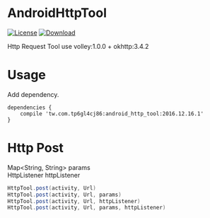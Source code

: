 AndroidHttpTool
=========================

[![License](https://img.shields.io/badge/license-Apache%202-green.svg)](https://www.apache.org/licenses/LICENSE-2.0)
[ ![Download](https://api.bintray.com/packages/tp6gl4cj86/maven/android_http_tool/images/download.svg) ](https://bintray.com/tp6gl4cj86/maven/android_http_tool/_latestVersion)

Http Request Tool use volley:1.0.0 + okhttp:3.4.2

# Usage

Add dependency.

```
dependencies {
    compile 'tw.com.tp6gl4cj86:android_http_tool:2016.12.16.1'
}
```

# Http Post

Map<String, String> params<br/>
HttpListener httpListener

```java
HttpTool.post(activity, Url)
HttpTool.post(activity, Url, params)
HttpTool.post(activity, Url, httpListener)
HttpTool.post(activity, Url, params, httpListener)
```
